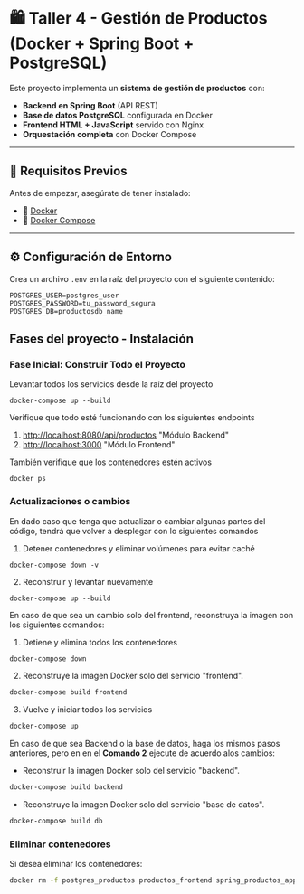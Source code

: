 # 🛍️ Taller 4 - Gestión de Productos (Docker + Spring Boot + PostgreSQL)

Este proyecto implementa un **sistema de gestión de productos** con:
- **Backend en Spring Boot** (API REST)
- **Base de datos PostgreSQL** configurada en Docker
- **Frontend HTML + JavaScript** servido con Nginx
- **Orquestación completa** con Docker Compose

---

## 🚀 Requisitos Previos

Antes de empezar, asegúrate de tener instalado:

- 🐳 [Docker](https://www.docker.com/get-started)
- 🔧 [Docker Compose](https://docs.docker.com/compose/)
---

## ⚙️ Configuración de Entorno

Crea un archivo `.env` en la raíz del proyecto con el siguiente contenido:
```env
POSTGRES_USER=postgres_user
POSTGRES_PASSWORD=tu_password_segura
POSTGRES_DB=productosdb_name
```

## Fases del proyecto - Instalación 
### Fase Inicial: Construir Todo el Proyecto
Levantar todos los servicios desde la raíz del proyecto 

```env
docker-compose up --build
```

Verifique que todo esté funcionando con los siguientes endpoints 
1. [http://localhost:8080/api/productos](http://localhost:8080/api/productos "Title") "Módulo Backend"
2. [ http://localhost:3000]( http://localhost:3000 "Title") "Módulo Frontend"

También verifique que los contenedores estén activos 
```env
docker ps
```
### Actualizaciones o cambios 
En dado caso que tenga que actualizar o cambiar algunas partes del código, tendrá que volver a desplegar con lo siguientes comandos 
1. Detener contenedores y eliminar volúmenes para evitar caché

```env
docker-compose down -v
```
2. Reconstruir y levantar nuevamente
```env
docker-compose up --build
```

En caso de que sea un cambio solo del frontend, reconstruya la imagen con los siguientes comandos:
1. Detiene y elimina todos los contenedores
```bash
docker-compose down

```
2. Reconstruye la imagen Docker solo del servicio "frontend".
```bash
docker-compose build frontend
```

3. Vuelve y iniciar todos los servicios 
```bash
docker-compose up
```

En caso de que sea Backend o la base de datos, haga los mismos pasos anteriores, pero en en el **Comando 2** ejecute de acuerdo alos cambios:
* Reconstruir la imagen Docker solo del servicio "backend".
```bash
docker-compose build backend
```

* Reconstruye la imagen Docker solo del servicio "base de datos".
```bash
docker-compose build db
```
### Eliminar contenedores 
Si desea eliminar los contenedores: 
```bash
docker rm -f postgres_productos productos_frontend spring_productos_app
```
